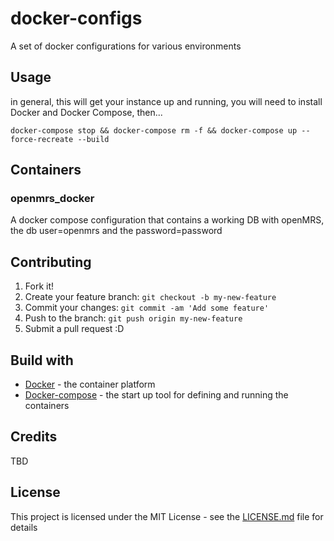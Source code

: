 # docker-configs

A set of docker configurations for various environments

## Usage

in general, this will get your instance up and running, you will need to install Docker and Docker Compose, then...

```
docker-compose stop && docker-compose rm -f && docker-compose up --force-recreate --build
```

## Containers
### openmrs_docker

A docker compose configuration that contains a working DB with openMRS, the db user=openmrs and the password=password


## Contributing

1. Fork it!
2. Create your feature branch: `git checkout -b my-new-feature`
3. Commit your changes: `git commit -am 'Add some feature'`
4. Push to the branch: `git push origin my-new-feature`
5. Submit a pull request :D

## Build with


* [Docker](https://www.docker.com/) - the container platform 
* [Docker-compose](https://docs.docker.com/compose/) - the start up tool for defining and running the containers

## Credits

TBD

## License

This project is licensed under the MIT License - see the [LICENSE.md](LICENSE.md) file for details